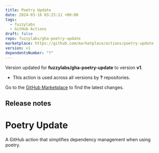 ```yaml
---
title: Poetry Update
date: 2024-03-16 03:23:11 +00:00
tags:
  - fuzzylabs
  - GitHub Actions
draft: false
repo: fuzzylabs/gha-poetry-update
marketplace: https://github.com/marketplace/actions/poetry-update
version: v1
dependentsNumber: "?"
---
```



Version updated for **fuzzylabs/gha-poetry-update** to version **v1**.
- This action is used across all versions by **?** repositories.

Go to the [GitHub Marketplace](https://github.com/marketplace/actions/poetry-update) to find the latest changes.

## Release notes

# Poetry Update
A GitHub action that simplifies dependency management when using poetry.
